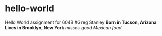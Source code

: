 # hello-world
Hello World assignment for 604B
#Greg Stanley
**Born in Tucson, Arizona**
**Lives in Brooklyn, New York**
*misses good Mexican food*
